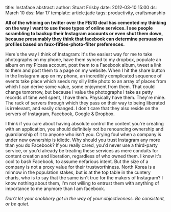title: Instaface
abstract: 
author: Stuart Frisby
date: 2012-03-10 15:00
ds: March 10
dss: Mar 17
template: article.jade
tags: productivity, craftsmanship

**All of the whining on twitter over the FB/IG deal has cemented my thinking on the way I want to use these types of online services. I see people scrambling to backup their Instagram accounts or even shut them down, because presumably they think that facebook can determine persuasion profiles based on faux-fifties-photo-filter preferences.**

Here's the way I think of Instagram: It's the easiest way for me to take photographs on my phone, have them synced to my dropbox, populate an album on my Picasa account, post them to a Facebook album, tweet a link to them and post them to a page on my website. When I hit the share button in the Instagram app on my phone, an incredibly complicated sequence of events take place which seeds my silly little photo to an array of places from which I can derive some value, some enjoyment from them. That could change tomorrow, but because I value the photographs I take as petty records of time well spent, I have them. Physically have them. They're mine. The rack of servers through which they pass on their way to being liberated is irrelevant, and easily changed. I don't care that they also reside on the servers of Instagram, Facebook, Google & Dropbox.

I think if you care about having absolute control the content you're creating with an application, you should definitely not be renouncing ownership and guardianship of it to anyone who isn't you. Crying foul when a company is under new ownership is idiotic. Why should you trust Instagram any more than you do Facebook? If you really cared, you'd never use a third-party service, or you'd already be treating these services as mere conduits for content creation and liberation, regardless of who owned them. I know it's cool to bash Facebook, to assume nefarious intent. But the size of a company is not a proxy value for their trustworthiness. North Korea is a minnow in the population stakes, but is at the top table in the cuntery charts, who is to say that the same isn't true for the makers of Instagram? I know nothing about them, I'm not willing to entrust them with anything of importance to me anymore than I am facebook.

*Don't let your snobbery get in the way of your objectiveness. Be consistent, or be quiet.*